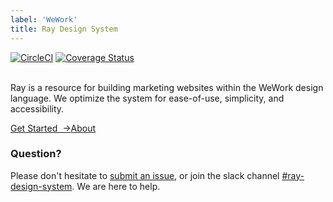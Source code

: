 ```yaml
---
label: 'WeWork'
title: Ray Design System
---
```


[![CircleCI](https://circleci.com/gh/wework/ray.svg?style=svg)](https://circleci.com/gh/wework/ray) [![Coverage Status](https://coveralls.io/repos/github/wework/ray/badge.svg?branch=master)](https://coveralls.io/github/wework/ray?branch=master)

<br/>
<page-intro>Ray is a resource for building marketing websites within the WeWork design language. We optimize the system for ease-of-use, simplicity, and accessibility.
</page-intro>

<a href="/getting-started" class="ray-button ray-button--primary ray-button--compact">Get Started &nbsp;→</a><a href="/about" class="ray-button ray-button--tertiary ray-button--compact">About</a>

### Question?

Please don't hesitate to [submit an issue](https://github.com/wework/ray/issues/new), or join the slack channel [#ray-design-system](https://wework.slack.com/messages/CFLL3QWQ5). We are here to help.
